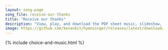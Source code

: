 ```yaml
---
layout: song-page
song_file: receive-our-thanks
title: "Receive our thanks"
description: "View, play, and download the PDF sheet music, slideshow, and audio. Lyrics: Receive our thanks for night and day, for food and shelter, rest and play, be here our guest, and with us stay.  Amen. ... english theist 4part chords"
image: https://github.com/kenanbit/hymnsinger/releases/latest/download/receive-our-thanks-trad.png
---
```


{% include choice-and-music.html %}